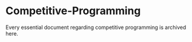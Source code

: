 # Competitive-Programming

Every essential document regarding competitive programming is archived here.
